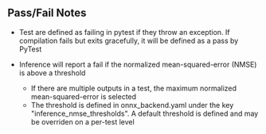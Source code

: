 ## Pass/Fail Notes

- Test are defined as failing in pytest if they throw an exception. If compilation fails but exits gracefully, it will be defined as a pass by PyTest

- Inference will report a fail if the normalized mean-squared-error (NMSE) is above a threshold
    - If there are multiple outputs in a test, the maximum normalized mean-squared-error is selected
    - The threshold is defined in onnx_backend.yaml under the key "inference_nmse_thresholds". A default threshold is defined and may be overriden on a per-test level



